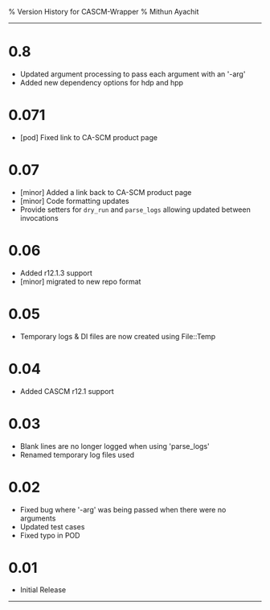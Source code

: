 % Version History for CASCM-Wrapper
% Mithun Ayachit

---------------------

# 0.8

- Updated argument processing to pass each argument with an '-arg'
- Added new dependency options for hdp and hpp

# 0.071

- [pod] Fixed link to CA-SCM product page

# 0.07

- [minor] Added a link back to CA-SCM product page
- [minor] Code formatting updates
- Provide setters for `dry_run` and `parse_logs` allowing updated between invocations

# 0.06

- Added r12.1.3 support
- [minor] migrated to new repo format

# 0.05

- Temporary logs & DI files are now created using File::Temp

# 0.04

- Added CASCM r12.1 support

# 0.03

- Blank lines are no longer logged when using 'parse_logs'
- Renamed temporary log files used

# 0.02

- Fixed bug where '-arg' was being passed when there were no arguments
- Updated test cases
- Fixed typo in POD

# 0.01

- Initial Release

---------------------
